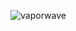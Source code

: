 <!--
## Hi there 👋
-->

![vaporwave](https://github.com/user-attachments/assets/5d53e241-3753-4a26-90f8-bdafd8a30961)

<!--
**amarcvs/amarcvs** is a ✨ _special_ ✨ repository because its `README.md` (this file) appears on your GitHub profile.

Here are some ideas to get you started:

- 🔭 I’m currently working on ...
- 🌱 I’m currently learning ...
- 👯 I’m looking to collaborate on ...
- 🤔 I’m looking for help with ...
- 💬 Ask me about ...
- 📫 How to reach me: ...
- 😄 Pronouns: ...
- ⚡ Fun fact: ...
-->

